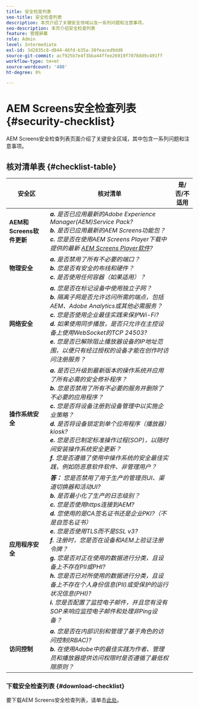 ```yaml
---
title: 安全检查列表
seo-title: 安全检查列表
description: 本页介绍了关键安全领域以及一系列问题和注意事项。
seo-description: 本页介绍安全检查列表
feature: 管理屏幕
role: Admin
level: Intermediate
exl-id: 3d2835c8-d844-46fd-b35a-30feaced9dd8
source-git-commit: acf925b7e4f3bba44ffee26919f7078dd9c491ff
workflow-type: tm+mt
source-wordcount: '488'
ht-degree: 0%

---
```


# AEM Screens安全检查列表  {#security-checklist}

AEM Screens安全检查列表页面介绍了关键安全区域，其中包含一系列问题和注意事项。

## 核对清单表 {#checklist-table}

| **安全区** | **核对清单** | **是/否/不适用** |
|---|---|---|
| **AEM和Screens软件更新** | ***a.*** *是否已应用最新的Adobe Experience Manager(AEM)Service Pack?* <br>***b.***  *是否已应用最新的AEM Screens功能包？* <br>***c.*** *您是否在使用AEM Screens Player下载中提供的最新 [AEM Screens Player软件](https://download.macromedia.com/screens/)?* |
| **物理安全** | ***a.*** *是否禁用了所有不必要的端口？* <br>***b.***  *您是否有安全的布线和硬件？* <br>***c.*** *是否使用任何容器（如果适用）？* |
| **网络安全** | ***a.*** *您是否在标记设备中使用独立子网？* <br>***b.***  *隔离子网是否允许访问所需的端点，包括AEM、Adobe Analytics或其他必需服务？* <br>***c.*** *您是否使用企业最佳实践来保护Wi-Fi?* <br>***d.*** *如果使用同步播放，是否只允许在主控设备上使用WebSocket的TCP 24503?* <br>***e.*** *您是否已解除阻止播放器设备的IP地址范围，以便只有经过授权的设备才能在创作时访问注册服务？* |
| **操作系统安全** | ***a.*** *是否已升级到最新版本的操作系统并应用了所有必需的安全修补程序？* <br>***b.*** *您是否禁用了所有不必要的服务并删除了不必要的应用程序？* <br>***c.*** *您是否将设备注册到设备管理中以实施企业策略？* <br>***d.*** *是否将设备锁定到单个应用程序（播放器）kiosk?* <br>***e.*** *您是否已制定标准操作过程(SOP)，以随时间安装操作系统安全更新？*<br>***f.*** *您是否遵循了使用中操作系统的安全最佳实践，例如防恶意软件软件、非管理用户？* |
| **应用程序安全** | ***答：*** *您是否禁用了用于生产的管理员UI、渠道切换器和活动UI?* <br>***b.*** *是否最小化了生产的日志级别？* <br>***c.*** *您是否使用https连接到AEM?* <br>***d.*** *您使用的是CA签名证书还是企业PKI?（不是自签名证书）*<br>***e.*** *您是否使用TLS而不是SSL v3?*<br>***f.*** *注册时，您是否在设备和AEM上验证注册令牌？*<br> ***g.*** *您是否对正在使用的数据进行分类，且设备上不存在PII或PHI?*<br> ***h.*** *您是否已对所使用的数据进行分类，且设备上不存在个人身份信息(PII)或受保护的运行状况信息(PHI)?*<br> ***i.*** *您是否配置了监控电子邮件，并且您有没有SOP来响应监控电子邮件和处理非Ping设备？* |
| **访问控制** | ***a.*** *您是否在内部识别和管理了基于角色的访问控制(RBAC)?* <br>***b.*** *在使用Adobe中的最佳实践为作者、管理员和播放器提供访问权限时是否遵循了最低权限原则？* |

### 下载安全检查列表 {#download-checklist}

要下载AEM Screens安全检查列表，请单击[此处](/help/user-guide/assets/AEMScreens-SecurityChecklist.pdf)。
